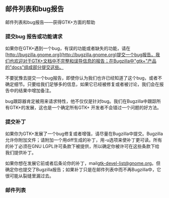 ## 邮件列表和bug报告
邮件列表和bug报告——获得GTK+方面的帮助

### 提交bug 报告或功能请求
如果你在GTK+遇到一个bug，有误的功能或者缺失的功能，请在[http://bugzilla.gnome.org](http://bugzilla.gnome.org)提交一个bug报告。我们也欢迎对于GTK+文档中不完整和误导信息的报告；在Bugzilla中"gtk+"产品的"docs"组成部分提交这些。

不要犹豫去提交一个bug报告，即使你认为我们也许已经知道了这个bug，或者不确定细节。只要给我们足够多的信息，如果它已经被修复或者被讨论，我们会在报告中的结果中增加备注。

bug跟踪器肯定被用来请求特性，他不仅仅是针对bug。我们在Bugzilla中跟踪所有GTK+的发展，这也是一个确定所有GTK+ 开发者不会错过一个问题的好方法。
### 提交补丁
如果你为GTK+发展了一个bug修复或者增强，请尽量在Bugzilla中提交。Bugzilla允许你附加文件；请附加一个用diff生成的补丁，用-u选项来使补丁更可读。所有的补丁必须在GNU LGPL许可条款下被提供，所以确定你被许可在这些条款下给我们提供补丁。

如果你想在发展它前或者后条论你的补丁，mail[gtk-devel-list@gnome.org](mailto:gtk-devel-list@gnome.org)。但确定你也提交了Bugzilla报告；如果补丁只是在邮件列表中而不再Bugzilla中，它很可能从裂缝里漏过去。
### 邮件列表

